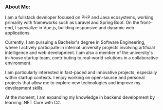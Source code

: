 ### About Me:
I am a fullstack developer focused on PHP and Java ecosystems, working primarily with frameworks such as Laravel and Spring Boot. On the front-end, I specialize in Vue.js, building responsive and dynamic web applications.

Currently, I am pursuing a Bachelor's degree in Software Engineering, where I actively participate in internal university projects involving artificial intelligence and web development. I am also a member of the university's in-house startup team, contributing to real-world solutions in a collaborative environment.

I am particularly interested in fast-paced and innovative projects, especially within startup contexts. I enjoy working on open-source and personal projects that allow me to explore new technologies and improve my development skills.

At the moment, I am expanding my knowledge in backend development by learning .NET Core with C#.<br><br><br>

